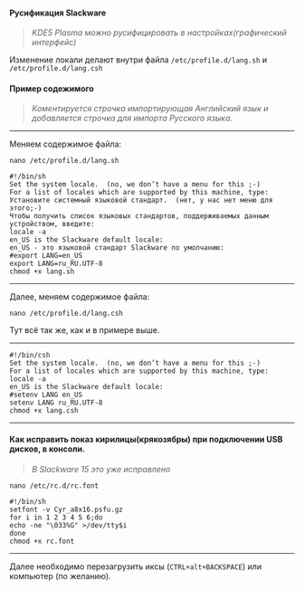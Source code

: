 #### Русификация Slackware

>*KDE5 Plasma можно русифицировать в настройках(графический интерфейс)*

Изменение локали делают внутри файла `/etc/profile.d/lang.sh` и `/etc/profile.d/lang.csh`

#### Пример содежимого
 
>*Коментируется строчка импортирующая Английский язык и добавляется строчка 
для импорта Русского языка*.

---

Меняем содержимое файла:

`nano /etc/profile.d/lang.sh`
```
#!/bin/sh
Set the system locale.  (no, we don’t have a menu for this ;-)
For a list of locales which are supported by this machine, type:
Установите системный языковой стандарт.  (нет, у нас нет меню для этого;-)
Чтобы получить список языковых стандартов, поддерживаемых данным устройством, введите:
locale -a
en_US is the Slackware default locale:
en_US - это языковой стандарт Slackware по умолчанию:
#export LANG=en_US
export LANG=ru_RU.UTF-8
chmod +x lang.sh
```
---

Далее, меняем содержимое файла:

`nano /etc/profile.d/lang.csh`

Тут всё так же, как и в примере выше.

---
```
#!/bin/csh
Set the system locale.  (no, we don’t have a menu for this ;-)
For a list of locales which are supported by this machine, type:
locale -a
en_US is the Slackware default locale:
#setenv LANG en_US
setenv LANG ru_RU.UTF-8
chmod +x lang.csh
```
---
#### Как исправить показ кирилицы(крякозябры) при подключении USB дисков, в консоли.

>*В Slackware 15 это уже исправлено*

`nano /etc/rc.d/rc.font`

```
#!/bin/sh
setfont -v Cyr_a8x16.psfu.gz
for i in 1 2 3 4 5 6;do
echo -ne "\033%G" >/dev/tty$i
done
chmod +x rc.font
```
---

Далее необходимо перезагрузить иксы (`CTRL+alt+BACKSPACE`) или компьютер (по желанию).